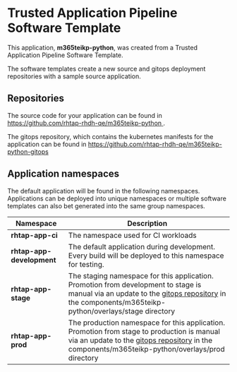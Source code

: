 # Trusted Application Pipeline Software Template

This application, **m365teikp-python**, was created from a Trusted Application Pipeline Software Template.

The software templates create a new source and gitops deployment repositories with a sample source application. 

## Repositories

The source code for your application can be found in [https://github.com/rhtap-rhdh-qe/m365teikp-python ](https://github.com/rhtap-rhdh-qe/m365teikp-python ).
 
The gitops repository, which contains the kubernetes manifests for the application can be found in 
[https://github.com/rhtap-rhdh-qe/m365teikp-python-gitops ](https://github.com/rhtap-rhdh-qe/m365teikp-python-gitops ) 

## Application namespaces 

The default application will be found in the following namespaces. Applications can be deployed into unique namespaces or multiple software templates can also bet generated into the same group namespaces.  

|  Namespace   |  Description   |  
| -------- | -------- |
| **rhtap-app-ci** | The namespace used for CI workloads |
| **rhtap-app-development** | The default application during development. Every build will be deployed to this namespace for testing. |
| **rhtap-app-stage** | The staging namespace for this application. Promotion from development to stage is manual via an update to the [gitops repository](https://github.com/rhtap-rhdh-qe/m365teikp-python-gitops ) in the components/m365teikp-python/overlays/stage directory |
| **rhtap-app-prod** | The production namespace for this application. Promotion from stage to production is manual via an update to the [gitops repository](https://github.com/rhtap-rhdh-qe/m365teikp-python-gitops ) in the components/m365teikp-python/overlays/prod directory |